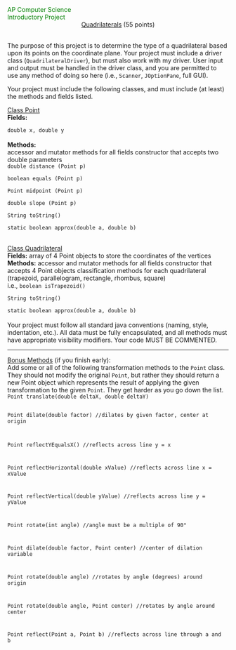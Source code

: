 <div style="color:green;">AP Computer Science</div>
<div style="color:green;">Introductory Project</div>


<center><u>Quadrilaterals</u> (55 points)</center>
<br>
<p>
  The purpose of this project is to determine the type of a quadrilateral based upon its points on the coordinate
  plane. Your project must include a driver class (<code>QuadrilateralDriver</code>), but must also work with my
  driver. User input and output must be handled in the driver class, and you are permitted to use any method of
  doing so here (i.e., <code>Scanner</code>, <code>JOptionPane</code>, full GUI).</p>
<p>
  Your project must include the following classes, and must include (at least) the methods and fields listed.</p>
<u>Class Point</u><br>
<strong>
  Fields:
</strong>
<br>
<code>
double x, double y
</code><br>
<strong>Methods:</strong><br>
accessor and mutator methods for all fields
constructor that accepts two double parameters
<code>
double distance (Point p)<br>
boolean equals (Point p)<br>
Point midpoint (Point p)<br>
double slope (Point p)<br>
String toString()<br>
static boolean approx(double a, double b)<br>
</code><br>
<u>Class Quadrilateral</u><br>
<strong>Fields:</strong>
array of 4 Point objects to store the coordinates of the vertices<br>
<strong>Methods:</strong>
accessor and mutator methods for all fields
constructor that accepts 4 Point objects
classification methods for each quadrilateral (trapezoid, parallelogram, rectangle, rhombus, square)<br>
i.e., <code>boolean isTrapezoid() <br>
String toString() <br>
static boolean approx(double a, double b) <br></code><br>
Your project must follow all standard java conventions (naming, style, indentation, etc.). All data must be fully
encapsulated, and all methods must have appropriate visibility modifiers. Your code MUST BE
COMMENTED.
</p>
<hr>
<p><u>Bonus Methods</u> (if you finish early):<br>
  Add some or all of the following transformation methods to the <code>Point</code> class. They should not modify the
  original <code>Point</code>, but rather they should return a new Point object which represents the result of applying
  the
  given transformation to the given <code>Point</code>. They get harder as you go down the list.<br>
  <code>Point translate(double deltaX, double deltaY)
    
Point dilate(double factor)   //dilates by given factor, center at origin
    
Point reflectYEqualsX()                 //reflects across line y = x
    
Point reflectHorizontal(double xValue)  //reflects across line x = xValue
    
Point reflectVertical(double yValue)    //reflects across line y = yValue
    
Point rotate(int angle) //angle must be a multiple of 90°
    
Point dilate(double factor, Point center) //center of dilation variable
    
Point rotate(double angle) //rotates by angle (degrees) around origin
    
Point rotate(double angle, Point center) //rotates by angle around center
    
Point reflect(Point a, Point b) //reflects across line through a and b
    
<code>
</p>
